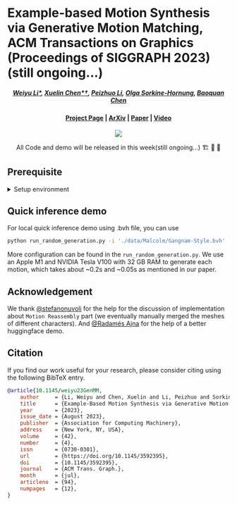 # Example-based Motion Synthesis via Generative Motion Matching, ACM Transactions on Graphics (Proceedings of SIGGRAPH 2023) (still ongoing...)

#####  <p align="center"> [Weiyu Li*](https://wyysf-98.github.io/), [Xuelin Chen*†](https://xuelin-chen.github.io/), [Peizhuo Li](https://peizhuoli.github.io/), [Olga Sorkine-Hornung](https://igl.ethz.ch/people/sorkine/), [Baoquan Chen](https://cfcs.pku.edu.cn/baoquan/)</p>
 
#### <p align="center">[Project Page](https://wyysf-98.github.io/GenMM) | [ArXiv](https://arxiv.org/abs/2306.00378) | [Paper](https://wyysf-98.github.io/GenMM/paper/Paper_high_res.pdf) | [Video](https://youtu.be/lehnxcade4I)</p>

<p align="center">
  <img src="https://wyysf-98.github.io/GenMM/assets/images/teaser.png"/>
</p>

<p align="center"> All Code and demo will be released in this week(still ongoing...) 🏗️ 🚧 🔨</p>


## Prerequisite

<details> <summary>Setup environment</summary>

:smiley: We also provide a Dockerfile for easy installation, see [Setup using Docker](./docker/README.md).

 - Python 3.8
 - PyTorch 1.12.1
 - [unfoldNd](https://github.com/f-dangel/unfoldNd)

Clone this repository.

```sh
git clone git@github.com:wyysf-98/GenMM.git
```

Install the required packages.

```sh
conda create -n GenMM python=3.8
conda activate GenMM
conda install -c pytorch pytorch=1.12.1 torchvision=0.13.1 cudatoolkit=11.3 && \
pip install -r docker/requirements.txt
```


</details>

## Quick inference demo
For local quick inference demo using .bvh file, you can use

```sh
python run_random_generation.py -i './data/Malcolm/Gangnam-Style.bvh'
```
More configuration can be found in the `run_random_generation.py`.
We use an Apple M1 and NVIDIA Tesla V100 with 32 GB RAM to generate each motion, which takes about ~0.2s and ~0.05s as mentioned in our paper.


## Acknowledgement

We thank [@stefanonuvoli](https://github.com/stefanonuvoli/skinmixer) for the help for the discussion of implementation about `Motion Reassembly` part (we eventually manually merged the meshes of different characters). And [@Radamés Ajna](https://github.com/radames) for the help of a better huggingface demo. 


## Citation

If you find our work useful for your research, please consider citing using the following BibTeX entry.

```BibTeX
@article{10.1145/weiyu23GenMM,
    author     = {Li, Weiyu and Chen, Xuelin and Li, Peizhuo and Sorkine-Hornung, Olga and Chen, Baoquan},
    title      = {Example-Based Motion Synthesis via Generative Motion Matching},
    year       = {2023},
    issue_date = {August 2023},
    publisher  = {Association for Computing Machinery},
    address    = {New York, NY, USA},
    volume     = {42},
    number     = {4},
    issn       = {0730-0301},
    url        = {https://doi.org/10.1145/3592395},
    doi        = {10.1145/3592395},
    journal    = {ACM Trans. Graph.},
    month      = {jul},
    articleno  = {94},
    numpages   = {12},
}
```